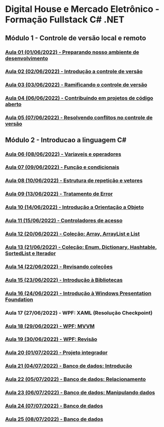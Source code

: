 # Digital House e Mercado Eletrônico - Formação Fullstack C# .NET

## Módulo 1 - Controle de versão local e remoto

### [Aula 01 (01/06/2022) - Preparando nosso ambiente de desenvolvimento](./01/README.md)

### [Aula 02 (02/06/2022) - Introdução a controle de versão](./02/README.md)

### [Aula 03 (03/06/2022) - Ramificando o controle de versão](./03/README.md)

### [Aula 04 (06/06/2022) - Contribuíndo em projetos de código aberto](./04/README.md)

### [Aula 05 (07/06/2022) - Resolvendo conflitos no controle de versão](./05/README.md)

## Módulo 2 - Introducao a linguagem C#

### [Aula 06 (08/06/2022) - Variaveis e operadores](./06/README.md)

### [Aula 07 (09/06/2022) - Função e condicionais](./07/README.md)

### [Aula 08 (10/06/2022) - Estrutura de repetição e vetores](./08/README.md)

### [Aula 09 (13/06/2022) - Tratamento de Error](./09/README.md)

### [Aula 10 (14/06/2022) - Introdução a Orientação a Objeto](./10/README.md)

### [Aula 11 (15/06/2022) - Controladores de acesso](./11/README.md)

### [Aula 12 (20/06/2022) - Coleção: Array, ArrayList e List](./12/README.md)

### [Aula 13 (21/06/2022) - Coleção: Enum, Dictionary, Hashtable, SortedList e Iterador](./13/README.md)

### [Aula 14 (22/06/2022) - Revisando coleções](./14/README.md)

### [Aula 15 (23/06/2022) - Introdução à Bibliotecas](./15/README.md)

### [Aula 16 (24/06/2022) - Introdução à Windows Presentation Foundation](./16/README.md)

### Aula 17 (27/06/2022) - WPF: XAML (Resolução Checkpoint)

### [Aula 18 (29/06/2022) - WPF: MVVM](./18/README.md)

### [Aula 19 (30/06/2022) - WPF: Revisão](./19/README.md)

### [Aula 20 (01/07/2022) - Projeto integrador](./20/README.md)

### [Aula 21 (04/07/2022) - Banco de dados: Introdução](./21/README.md)

### [Aula 22 (05/07/2022) - Banco de dados: Relacionamento](./22/README.md)

### [Aula 23 (06/07/2022) - Banco de dados: Manipulando dados](./23/README.md)

### [Aula 24 (07/07/2022) - Banco de dados](./24/README.md)

### [Aula 25 (08/07/2022) - Banco de dados](./25/README.md)
